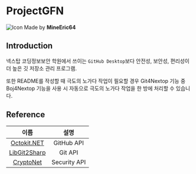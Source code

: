 # ProjectGFN
![Icon](https://i.imgur.com/TDnO6fqh.png)
Made by **MineEric64**

## Introduction
넥스탑 코딩정보보안 학원에서 쓰이는 `GitHub Desktop`보다 안전성, 보안성, 편리성이 더 높은 깃 저장소 관리 프로그램.

또한 README를 작성할 때 극도의 노가다 작업이 필요할 경우 Git4Nextop 기능 중 Boj4Nextop 기능을 사용 시
자동으로 극도의 노가다 작업을 한 방에 처리할 수 있습니다.

## Reference
|이름|설명|
|:---:|:---:|
|[Octokit.NET](https://github.com/octokit/octokit.net)|GitHub API|
|[LibGit2Sharp](https://github.com/libgit2/libgit2sharp)|Git API|
|[CryptoNet](https://github.com/maythamfahmi/CryptoNet)|Security API|
